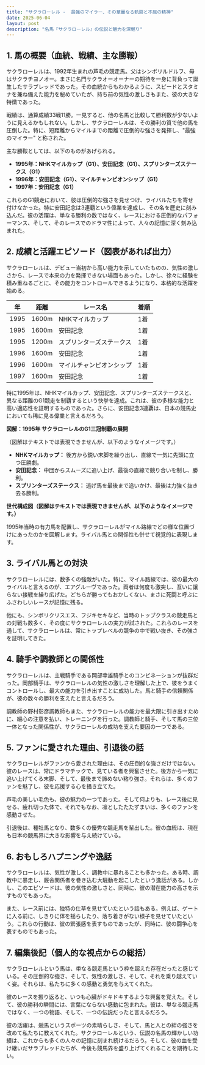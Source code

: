 ```yaml
---
title: "サクラローレル -  最強のマイラー、その華麗なる軌跡と不屈の精神"
date: 2025-06-04
layout: post
description: "名馬『サクラローレル』の伝説と魅力を深堀り"
---
```


## 1. 馬の概要（血統、戦績、主な勝鞍）

サクラローレルは、1992年生まれの芦毛の競走馬。父はシンボリルドルフ、母はサクラチヨノオー。まさに名門サクラオーオーナーの期待を一身に背負って誕生したサラブレッドであった。その血統からもわかるように、スピードとスタミナを兼ね備えた能力を秘めていたが、持ち前の気性の激しさもまた、彼の大きな特徴であった。

戦績は、通算成績33戦11勝。一見すると、他の名馬と比較して勝利数が少ないように見えるかもしれない。しかし、サクラローレルは、その勝利の質で他の馬を圧倒した。特に、短距離からマイルまでの距離で圧倒的な強さを発揮し、"最強のマイラー" と称された。

主な勝鞍としては、以下のものがあげられる。

* **1995年：NHKマイルカップ（G1）、安田記念（G1）、スプリンターズステークス（G1）**
* **1996年：安田記念（G1）、マイルチャンピオンシップ（G1）**
* **1997年：安田記念（G1）**

これらのG1競走において、彼は圧倒的な強さを見せつけ、ライバルたちを寄せ付けなかった。特に安田記念は3連覇という偉業を達成し、その名を歴史に刻み込んだ。彼の活躍は、単なる勝利の数ではなく、レースにおける圧倒的なパフォーマンス、そして、そのレースでのドラマ性によって、人々の記憶に深く刻み込まれた。


## 2. 成績と活躍エピソード（図表があれば出力）

サクラローレルは、デビュー当初から高い能力を示していたものの、気性の激しさから、レースで本来の力を発揮できない場面もあった。しかし、徐々に経験を積み重ねるごとに、その能力をコントロールできるようになり、本格的な活躍を始める。

| 年 | 距離 | レース名 | 着順 |
|---|---|---|---|
| 1995 | 1600m | NHKマイルカップ | 1着 |
| 1995 | 1600m | 安田記念 | 1着 |
| 1995 | 1200m | スプリンターズステークス | 1着 |
| 1996 | 1600m | 安田記念 | 1着 |
| 1996 | 1600m | マイルチャンピオンシップ | 1着 |
| 1997 | 1600m | 安田記念 | 1着 |


特に1995年は、NHKマイルカップ、安田記念、スプリンターズステークスと、異なる距離のG1競走を制覇するという快挙を達成。これは、彼の多様な能力と高い適応性を証明するものであった。さらに、安田記念3連覇は、日本の競馬史においても稀に見る偉業と言えるだろう。


**図解：1995年 サクラローレルのG1三冠制覇の展開**

（図解はテキストでは表現できませんが、以下のようなイメージです。）

* **NHKマイルカップ：** 後方から鋭い末脚を繰り出し、直線で一気に先頭に立つ圧勝劇。
* **安田記念：** 中団からスムーズに追い上げ、最後の直線で競り合いを制し、勝利。
* **スプリンターズステークス：** 逃げ馬を最後まで追いかけ、最後は力強く抜き去る勝利。


**世代構成図（図解はテキストでは表現できませんが、以下のようなイメージです。）**

1995年当時の有力馬を配置し、サクラローレルがマイル路線でどの様な位置づけにあったのかを図解します。ライバル馬との関係性も併せて視覚的に表現します。


## 3. ライバル馬との対決

サクラローレルには、数多くの強敵がいた。特に、マイル路線では、彼の最大のライバルと言えるのが、エアグルーヴであった。両者は何度も激突し、互いに譲らない接戦を繰り広げた。どちらが勝ってもおかしくない、まさに死闘と呼ぶにふさわしいレースが記憶に残る。

他にも、シンボリクリスエス、フジキセキなど、当時のトップクラスの競走馬との対戦も数多く、その度にサクラローレルの実力が試された。これらのレースを通して、サクラローレルは、常にトップレベルの競争の中で戦い抜き、その強さを証明してきた。


## 4. 騎手や調教師との関係性

サクラローレルは、主戦騎手である岡部幸雄騎手とのコンビネーションが抜群だった。岡部騎手は、サクラローレルの気性の激しさを理解した上で、彼をうまくコントロールし、最大の能力を引き出すことに成功した。馬と騎手の信頼関係が、彼の数々の勝利を支えたと言えるだろう。

調教師の野村彰彦調教師もまた、サクラローレルの能力を最大限に引き出すために、細心の注意を払い、トレーニングを行った。調教師と騎手、そして馬の三位一体となった関係性が、サクラローレルの成功を支えた要因の一つである。


## 5. ファンに愛された理由、引退後の話

サクラローレルがファンから愛された理由は、その圧倒的な強さだけではない。彼のレースは、常にドラマチックで、見ている者を興奮させた。後方から一気に追い上げてくる末脚、そして、最後まで諦めない粘り強さ。それらは、多くのファンを魅了し、彼を応援する心を掻き立てた。

芦毛の美しい毛色も、彼の魅力の一つであった。そして何よりも、レース後に見せる、疲れ切った体で、それでもなお、凛としたたたずまいは、多くのファンを感動させた。

引退後は、種牡馬となり、数多くの優秀な競走馬を輩出した。彼の血統は、現在も日本の競馬界に大きな影響を与え続けている。


## 6. おもしろハプニングや逸話

サクラローレルは、気性が激しく、調教中に暴れることも多かった。ある時、調教中に暴走し、厩舎関係者を巻き込む大騒動を起こしたという逸話がある。しかし、このエピソードは、彼の気性の激しさと、同時に、彼の潜在能力の高さを示すものでもあった。

また、レース前には、独特の仕草を見せていたという話もある。例えば、ゲートに入る前に、しきりに体を揺らしたり、落ち着きがない様子を見せていたという。これらの行動は、彼の緊張感を表すものであったが、同時に、彼の闘争心を表すものでもあった。


## 7. 編集後記（個人的な視点からの総括）

サクラローレルという馬は、単なる競走馬という枠を超えた存在だったと感じている。その圧倒的な強さ、そして、気性の激しさ、そして、それを乗り越えていく姿。それらは、私たちに多くの感動と勇気を与えてくれた。

彼のレースを振り返ると、いつも心臓がドキドキするような興奮を覚えた。そして、彼の勝利の瞬間には、言葉にならない感動に包まれた。彼は、単なる競走馬ではなく、一つの物語、そして、一つの伝説だったと言えるだろう。

彼の活躍は、競馬というスポーツの素晴らしさ、そして、馬と人との絆の強さを改めて私たちに教えてくれた。サクラローレルという、伝説の名馬の輝かしい功績は、これからも多くの人々の記憶に刻まれ続けるだろう。そして、彼の血を受け継いだサラブレッドたちが、今後も競馬界を盛り上げてくれることを期待したい。
